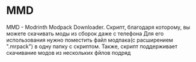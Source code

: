 # MMD
MMD - Modrinth Modpack Downloader. Скрипт, благодаря которому, вы можете скачивать моды из сборок даже с телефона
Для его использования нужно поместить файл модпака(с расширением ".mrpack") в одну папку с скриптом. Также, скрипт поддерживает скачивание модов из нескольких фйлов подряд
